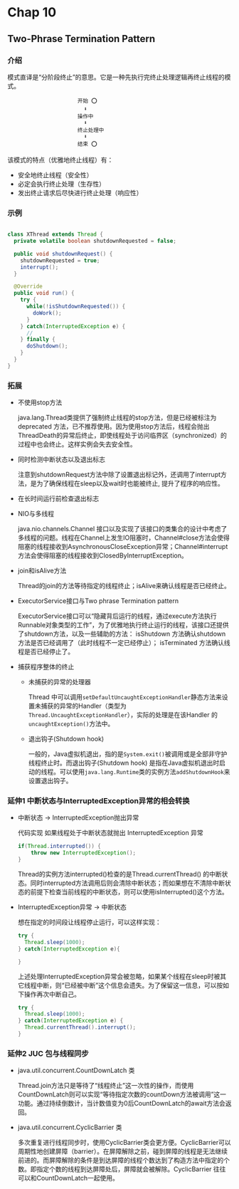 # Chap 10

## Two-Phrase Termination Pattern

### 介绍

模式直译是“分阶段终止”的意思。它是一种先执行完终止处理逻辑再终止线程的模式。

```
                      开始 ⭕️
                        ⬇️
                      操作中
                        ⬇️
                      终止处理中
                        ⬇️
                      结束 ⭕️
```

该模式的特点（优雅地终止线程）有：

* 安全地终止线程（安全性）
* 必定会执行终止处理（生存性）
* 发出终止请求后尽快进行终止处理（响应性）

### 示例

``` java

class XThread extends Thread {
  private volatile boolean shutdownRequested = false;

  public void shutdownRequest() {
    shutdownRequested = true;
    interrupt();
  }

  @Override
  public void run() {
    try {
      while(!isShutdownRequested()) {
        doWork();
      }
    } catch(InterruptedException e) {
      //
    } finally {
      doShutdown();
    }
  }
}
```

### 拓展

* 不使用stop方法
  
  java.lang.Thread类提供了强制终止线程的stop方法，但是已经被标注为deprecated 方法，已不推荐使用。因为使用stop方法后，线程会抛出ThreadDeath的异常后终止，即使线程处于访问临界区（synchronized）的过程中也会终止。这样实例会失去安全性。

* 同时检测中断状态以及退出标志
  
  注意到shutdownRequest方法中除了设置退出标记外，还调用了interrupt方法，是为了确保线程在sleep以及wait时也能被终止, 提升了程序的响应性。

* 在长时间运行前检查退出标志
  
* NIO与多线程
  
  java.nio.channels.Channel 接口以及实现了该接口的类集合的设计中考虑了多线程的问题。线程在Channel上发生IO阻塞时，Channel#close方法会使得阻塞的线程接收到AsynchronousCloseException异常；Channel#interrupt方法会使得阻塞的线程接收到ClosedByInterruptException。

* join和isAlive方法
  
  Thread的join的方法等待指定的线程终止；isAlive来确认线程是否已经终止。

* ExecutorService接口与Two phrase Termination pattern
  
  ExecutorService接口可以“隐藏背后运行的线程，通过execute方法执行Runnable对象类型的工作”，为了优雅地执行终止运行的线程，该接口还提供了shutdown方法，以及一些辅助的方法：
  isShutdown 方法确认shutdown方法是否已经调用了（此时线程不一定已经停止）；
  isTerminated 方法确认线程是否已经停止了。

* 捕获程序整体的终止
  
  * 未捕获的异常的处理器
  
    Thread 中可以调用`setDefaultUncaughtExceptionHandler`静态方法来设置未捕获的异常的Handler（类型为`Thread.UncaughtExceptionHandler`），实际的处理是在该Handler 的`uncaughtException()`方法中。

  * 退出钩子(Shutdown hook)
    
    一般的，Java虚拟机退出，指的是`System.exit()`被调用或是全部非守护线程终止时。而退出钩子(Shutdown hook) 是指在Java虚拟机退出时启动的线程。可以使用`java.lang.Runtime`类的实例方法`addShutdownHook`来设置退出钩子。

### 延伸1 中断状态与InterruptedException异常的相会转换

* 中断状态 -> InterruptedException抛出异常 
  
  代码实现 如果线程处于中断状态就抛出 InterruptedException 异常

  ``` java
  if(Thread.interrupted()) {
      throw new InterruptedException();
  }
  ```

  Thread的实例方法interrupted()检查的是Thread.currentThread() 的中断状态。同时interrupted方法调用后则会清除中断状态；而如果想在不清除中断状态的前提下检查当前线程的中断状态，则可以使用isInterrupted()这个方法。

* InterruptedException异常 -> 中断状态
  
  想在指定的时间段让线程停止运行，可以这样实现：
  
  ```java
  try {
    Thread.sleep(1000);
  } catch(InterruptedException e){

  }
  ```

  上述处理InterruptedException异常会被忽略，如果某个线程在sleep时被其它线程中断，则“已经被中断”这个信息会遗失。为了保留这一信息，可以按如下操作再次中断自己。

  ```java
  try {
    Thread.sleep(1000);
  } catch(InterruptedException e) {
    Thread.currentThread().interrupt();
  }
  ```

### 延伸2 JUC 包与线程同步

* java.util.concurrent.CountDownLatch 类
  
  Thread.join方法只是等待了“线程终止”这一次性的操作，而使用CountDownLatch则可以实现“等待指定次数的countDown方法被调用”这一功能。通过持续倒数计，当计数值变为0后CountDownLatch的await方法会返回。

* java.util.concurrent.CyclicBarrier 类
  
  多次重复进行线程同步时，使用CyclicBarrier类会更方便。CyclicBarrier可以周期性地创建屏障（barrier）。在屏障解除之前，碰到屏障的线程是无法继续前进的。而屏障解除的条件是到达屏障的线程个数达到了构造方法中指定的个数。即指定个数的线程到达屏障处后，屏障就会被解除。CyclicBarrier 往往可以和CountDownLatch一起使用。


